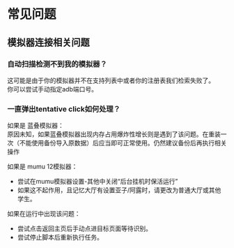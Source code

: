 # 常见问题

## 模拟器连接相关问题

### 自动扫描检测不到我的模拟器？
这可能是由于你的模拟器并不在支持列表中或者你的注册表我们检索失败了。  
你可以尝试手动指定adb端口号。

### 一直弹出tentative click如何处理？
如果是 蓝叠模拟器：  
原因未知，如果蓝叠模拟器出现内存占用爆炸性增长则是遇到了该问题。在重装一次（不能使用备份导入原数据）后应当即可正常使用。仍然建议备份后再执行相关操作

如果是 mumu 12模拟器：  
 - 尝试在mumu模拟器设置-其他中关闭“后台挂机时保活运行”
 - 如果这不起作用，且记忆大厅有设置亚子/阿露时，请更改为普通大厅或其他学生。

如果在运行中出现该问题：
 - 尝试点击返回主页后手动点进目标页面等待识别。
 - 尝试停止脚本后重新执行任务。

### 